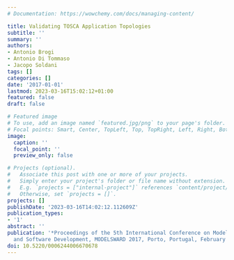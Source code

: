 ```yaml
---
# Documentation: https://wowchemy.com/docs/managing-content/

title: Validating TOSCA Application Topologies
subtitle: ''
summary: ''
authors:
- Antonio Brogi
- Antonio Di Tommaso
- Jacopo Soldani
tags: []
categories: []
date: '2017-01-01'
lastmod: 2023-03-16T15:02:12+01:00
featured: false
draft: false

# Featured image
# To use, add an image named `featured.jpg/png` to your page's folder.
# Focal points: Smart, Center, TopLeft, Top, TopRight, Left, Right, BottomLeft, Bottom, BottomRight.
image:
  caption: ''
  focal_point: ''
  preview_only: false

# Projects (optional).
#   Associate this post with one or more of your projects.
#   Simply enter your project's folder or file name without extension.
#   E.g. `projects = ["internal-project"]` references `content/project/deep-learning/index.md`.
#   Otherwise, set `projects = []`.
projects: []
publishDate: '2023-03-16T14:02:12.112609Z'
publication_types:
- '1'
abstract: ''
publication: '*Proceedings of the 5th International Conference on Model-Driven Engineering
  and Software Development, MODELSWARD 2017, Porto, Portugal, February 19-21, 2017*'
doi: 10.5220/0006244006670678
---
```

